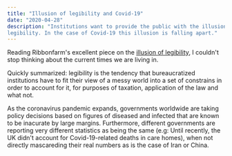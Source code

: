 ```yaml
---
title: "Illusion of legibility and Covid-19"
date: "2020-04-28"
description: "Institutions want to provide the public with the illusion of
legibility. In the case of Covid-19 this illusion is falling apart."
---
```


Reading Ribbonfarm's excellent piece on the [illusion of
legibility](https://www.ribbonfarm.com/2010/07/26/a-big-little-idea-called-legibility/),
I couldn't stop thinking about the current times we are living in.

Quickly summarized: legibility is the tendency that bureaucratized institutions
have to fit their view of a messy world into a set of constrains in order to
account for it, for purposes of taxation, application of the law and what not.

As the coronavirus pandemic expands, governments worldwide are taking policy
decisions based on figures of diseased and infected that are known to be
inacurate by large margins. Furthermore, different governments are reporting
very different statistics as being the same (e.g: Until recently, the UK didn't
account for Covid-19-related deaths in care homes), when not directly
mascareding their real numbers as is the case of Iran or China.
